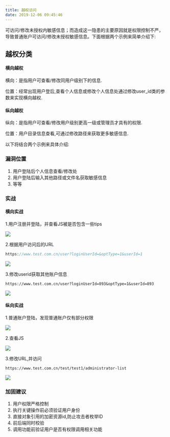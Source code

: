 ```yaml
---
title: 越权访问
date: 2019-12-06 09:45:46
---
```

可访问/修改未授权内敏感信息；而造成这一隐患的主要原因就是权限控制不严，导致普通账户可访问/修改未授权敏感信息。下面根据两个示例来简单介绍下:

## 越权分类

#### 横向越权

横向：是指用户可查看/修改同用户级别下的信息.

位置：经常出现用户登后,查看个人信息或修改个人信息处通过修改user_id类的参数来实现横向越权.

#### 纵向越权

纵向：是指用户可查看/修改用户级别更高一级或管理员才具有的权限.

位置：用户目录信息查看,可通过修改路径来获取更多敏感信息.

以下将结合两个示例来具体介绍:

### 漏洞位置

1. 用户登陆后个人信息查看/修改处
2. 用户登陆后输入其他路径或文件名获取敏感信息
3. 等等

### 实战

#### 横向实战

1.用户注册并登陆，并查看JS被是否包含一些tips

![](/images/yq/zc.png)

2.根据用户访问后的URL

```php
https://www.test.com.cn/user?loginUserId=&optType=1&userId=1
```

![](/images/yq/uid.png)

3.修改userid获取其他账户信息

```php+HTML
https://www.test.com.cn/user?loginUserId=893&optType=1&userId=893
```

![](/images/yq/other_id.png)

#### 纵向实战

1.普通账户登陆，发现普通账户仅有部分权限

![](/images/yq/login.png)

2.查看JS

![](/images/yq/js.png)

3.修改URL,并访问

```php+HTML
https://www.test.com.cn/test/test1/administrator-list
```

![](/images/yq/administrator.png)

### 加固建议

1. 用户权限严格控制
2. 执行关键操作前必须验证用户身份
3. 直接对象引用的加密资源id,防止攻击者枚举ID
4. 前后端同时校验
5. 调用功能前验证用户是否有权限调用相关功能